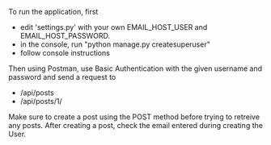 To run the application, first
- edit 'settings.py' with your own EMAIL_HOST_USER and EMAIL_HOST_PASSWORD.
- in the console, run "python manage.py createsuperuser"
- follow console instructions

Then using Postman, use Basic Authentication with the given username and password and send a request to 
- /api/posts
- /api/posts/1/

Make sure to create a post using the POST method before trying to retreive any posts. After creating a post, check the email entered during creating the User.

